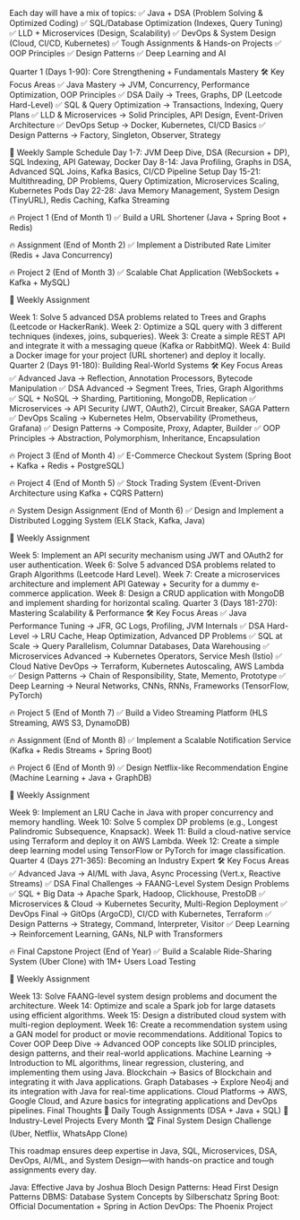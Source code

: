 Each day will have a mix of topics:
✅ Java + DSA (Problem Solving & Optimized Coding)
✅ SQL/Database Optimization (Indexes, Query Tuning)
✅ LLD + Microservices (Design, Scalability)
✅ DevOps & System Design (Cloud, CI/CD, Kubernetes)
✅ Tough Assignments & Hands-on Projects
✅ OOP Principles
✅ Design Patterns
✅ Deep Learning and AI

Quarter 1 (Days 1-90): Core Strengthening + Fundamentals Mastery 🛠
Key Focus Areas
✅ Java Mastery → JVM, Concurrency, Performance Optimization, OOP Principles
✅ DSA Daily → Trees, Graphs, DP (Leetcode Hard-Level)
✅ SQL & Query Optimization → Transactions, Indexing, Query Plans
✅ LLD & Microservices → Solid Principles, API Design, Event-Driven Architecture
✅ DevOps Setup → Docker, Kubernetes, CI/CD Basics
✅ Design Patterns → Factory, Singleton, Observer, Strategy

📆 Weekly Sample Schedule
Day 1-7: JVM Deep Dive, DSA (Recursion + DP), SQL Indexing, API Gateway, Docker
Day 8-14: Java Profiling, Graphs in DSA, Advanced SQL Joins, Kafka Basics, CI/CD Pipeline Setup
Day 15-21: Multithreading, DP Problems, Query Optimization, Microservices Scaling, Kubernetes Pods
Day 22-28: Java Memory Management, System Design (TinyURL), Redis Caching, Kafka Streaming

🔥 Project 1 (End of Month 1)
✅ Build a URL Shortener (Java + Spring Boot + Redis)

🔥 Assignment (End of Month 2)
✅ Implement a Distributed Rate Limiter (Redis + Java Concurrency)

🔥 Project 2 (End of Month 3)
✅ Scalable Chat Application (WebSockets + Kafka + MySQL)

📅 Weekly Assignment

Week 1: Solve 5 advanced DSA problems related to Trees and Graphs (Leetcode or HackerRank).
Week 2: Optimize a SQL query with 3 different techniques (indexes, joins, subqueries).
Week 3: Create a simple REST API and integrate it with a messaging queue (Kafka or RabbitMQ).
Week 4: Build a Docker image for your project (URL shortener) and deploy it locally.
Quarter 2 (Days 91-180): Building Real-World Systems 🛠
Key Focus Areas
✅ Advanced Java → Reflection, Annotation Processors, Bytecode Manipulation
✅ DSA Advanced → Segment Trees, Tries, Graph Algorithms
✅ SQL + NoSQL → Sharding, Partitioning, MongoDB, Replication
✅ Microservices → API Security (JWT, OAuth2), Circuit Breaker, SAGA Pattern
✅ DevOps Scaling → Kubernetes Helm, Observability (Prometheus, Grafana)
✅ Design Patterns → Composite, Proxy, Adapter, Builder
✅ OOP Principles → Abstraction, Polymorphism, Inheritance, Encapsulation

🔥 Project 3 (End of Month 4)
✅ E-Commerce Checkout System (Spring Boot + Kafka + Redis + PostgreSQL)

🔥 Project 4 (End of Month 5)
✅ Stock Trading System (Event-Driven Architecture using Kafka + CQRS Pattern)

🔥 System Design Assignment (End of Month 6)
✅ Design and Implement a Distributed Logging System (ELK Stack, Kafka, Java)

📅 Weekly Assignment

Week 5: Implement an API security mechanism using JWT and OAuth2 for user authentication.
Week 6: Solve 5 advanced DSA problems related to Graph Algorithms (Leetcode Hard Level).
Week 7: Create a microservices architecture and implement API Gateway + Security for a dummy e-commerce application.
Week 8: Design a CRUD application with MongoDB and implement sharding for horizontal scaling.
Quarter 3 (Days 181-270): Mastering Scalability & Performance 🛠
Key Focus Areas
✅ Java Performance Tuning → JFR, GC Logs, Profiling, JVM Internals
✅ DSA Hard-Level → LRU Cache, Heap Optimization, Advanced DP Problems
✅ SQL at Scale → Query Parallelism, Columnar Databases, Data Warehousing
✅ Microservices Advanced → Kubernetes Operators, Service Mesh (Istio)
✅ Cloud Native DevOps → Terraform, Kubernetes Autoscaling, AWS Lambda
✅ Design Patterns → Chain of Responsibility, State, Memento, Prototype
✅ Deep Learning → Neural Networks, CNNs, RNNs, Frameworks (TensorFlow, PyTorch)

🔥 Project 5 (End of Month 7)
✅ Build a Video Streaming Platform (HLS Streaming, AWS S3, DynamoDB)

🔥 Assignment (End of Month 8)
✅ Implement a Scalable Notification Service (Kafka + Redis Streams + Spring Boot)

🔥 Project 6 (End of Month 9)
✅ Design Netflix-like Recommendation Engine (Machine Learning + Java + GraphDB)

📅 Weekly Assignment

Week 9: Implement an LRU Cache in Java with proper concurrency and memory handling.
Week 10: Solve 5 complex DP problems (e.g., Longest Palindromic Subsequence, Knapsack).
Week 11: Build a cloud-native service using Terraform and deploy it on AWS Lambda.
Week 12: Create a simple deep learning model using TensorFlow or PyTorch for image classification.
Quarter 4 (Days 271-365): Becoming an Industry Expert 🛠
Key Focus Areas
✅ Advanced Java → AI/ML with Java, Async Processing (Vert.x, Reactive Streams)
✅ DSA Final Challenges → FAANG-Level System Design Problems
✅ SQL + Big Data → Apache Spark, Hadoop, Clickhouse, PrestoDB
✅ Microservices & Cloud → Kubernetes Security, Multi-Region Deployment
✅ DevOps Final → GitOps (ArgoCD), CI/CD with Kubernetes, Terraform
✅ Design Patterns → Strategy, Command, Interpreter, Visitor
✅ Deep Learning → Reinforcement Learning, GANs, NLP with Transformers

🔥 Final Capstone Project (End of Year)
✅ Build a Scalable Ride-Sharing System (Uber Clone) with 1M+ Users Load Testing

📅 Weekly Assignment

Week 13: Solve FAANG-level system design problems and document the architecture.
Week 14: Optimize and scale a Spark job for large datasets using efficient algorithms.
Week 15: Design a distributed cloud system with multi-region deployment.
Week 16: Create a recommendation system using a GAN model for product or movie recommendations.
Additional Topics to Cover
OOP Deep Dive → Advanced OOP concepts like SOLID principles, design patterns, and their real-world applications.
Machine Learning → Introduction to ML algorithms, linear regression, clustering, and implementing them using Java.
Blockchain → Basics of Blockchain and integrating it with Java applications.
Graph Databases → Explore Neo4j and its integration with Java for real-time applications.
Cloud Platforms → AWS, Google Cloud, and Azure basics for integrating applications and DevOps pipelines.
Final Thoughts
📅 Daily Tough Assignments (DSA + Java + SQL)
🚀 Industry-Level Projects Every Month
🏆 Final System Design Challenge (Uber, Netflix, WhatsApp Clone)

This roadmap ensures deep expertise in Java, SQL, Microservices, DSA, DevOps, AI/ML, and System Design—with hands-on practice and tough assignments every day.












Java: Effective Java by Joshua Bloch
Design Patterns: Head First Design Patterns
DBMS: Database System Concepts by Silberschatz
Spring Boot: Official Documentation + Spring in Action
DevOps: The Phoenix Project















